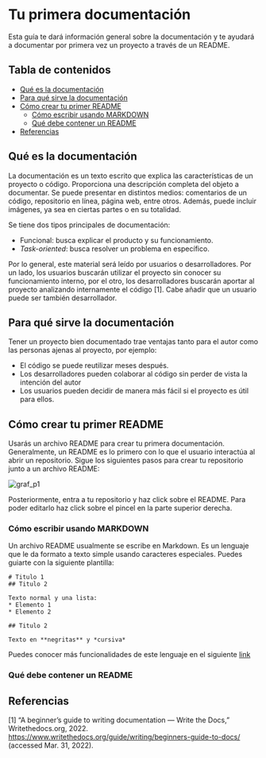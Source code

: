 # Tu primera documentación

Esta guía te dará información general sobre la documentación y te ayudará a documentar por primera vez un proyecto a través de un README.

## Tabla de contenidos

* [Qué es la documentación](#qué-es-la-documentación)
* [Para qué sirve la documentación](#para-qué-sirve-la-documentación)
* [Cómo crear tu primer README](#cómo-crear-tu-primer-readme)
  * [Cómo escribir usando MARKDOWN](#cómo-escribir-usando-markdown)
  * [Qué debe contener un README](#qué-debe-contener-un-readme)
* [Referencias](#referencias)

## Qué es la documentación

La documentación es un texto escrito que explica las características de un proyecto o código. Proporciona una descripción completa del objeto a documentar. Se puede presentar en distintos medios: comentarios de un código, repositorio en línea, página web, entre otros. Además, puede incluir imágenes, ya sea en ciertas partes o en su totalidad.

Se tiene dos tipos principales de documentación:
* Funcional: busca explicar el producto y su funcionamiento.
* *Task-oriented*: busca resolver un problema en específico.

Por lo general, este material será leído por usuarios o desarrolladores. Por un lado, los usuarios buscarán utilizar el proyecto sin conocer su funcionamiento interno, por el otro, los desarrolladores buscarán aportar al proyecto analizando internamente el código [1]. Cabe añadir que un usuario puede ser también desarrollador.

## Para qué sirve la documentación

Tener un proyecto bien documentado trae ventajas tanto para el autor como las personas ajenas al proyecto, por ejemplo:
* El código se puede reutilizar meses después.
* Los desarrolladores pueden colaborar al código sin perder de vista la intención del autor
* Los usuarios pueden decidir de manera más fácil si el proyecto es útil para ellos.

## Cómo crear tu primer README

Usarás un archivo README para crear tu primera documentación. Generalmente, un README es lo primero con lo que el usuario interactúa al abrir un repositorio. Sigue los siguientes pasos para crear tu repositorio junto a un archivo README:

![graf_p1](https://user-images.githubusercontent.com/70402438/160961603-2b8232cd-a067-4d54-be49-cc06349f76e9.png)

Posteriormente, entra a tu repositorio y haz click sobre el README. Para poder editarlo haz click sobre el pincel en la parte superior derecha.

### Cómo escribir usando MARKDOWN

Un archivo README usualmente se escribe en Markdown. Es un lenguaje que le da formato a texto simple usando caracteres especiales. Puedes guiarte con la siguiente plantilla:

```
# Titulo 1
## Titulo 2

Texto normal y una lista:
* Elemento 1
* Elemento 2

## Titulo 2

Texto en **negritas** y *cursiva*
```

Puedes conocer más funcionalidades de este lenguaje en el siguiente [link](https://www.markdownguide.org/cheat-sheet/)

### Qué debe contener un README

## Referencias

[1] “A beginner’s guide to writing documentation — Write the Docs,” Writethedocs.org, 2022. https://www.writethedocs.org/guide/writing/beginners-guide-to-docs/ (accessed Mar. 31, 2022).
